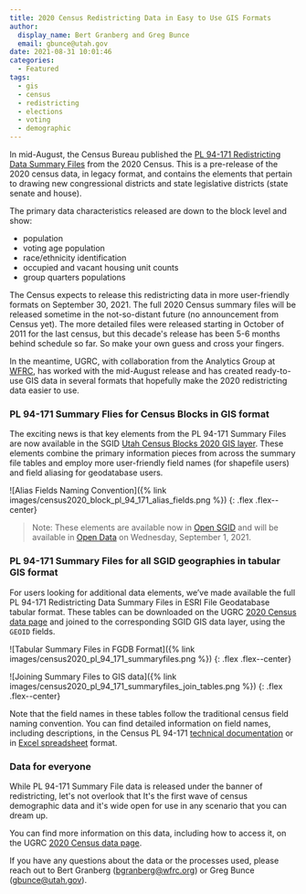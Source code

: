```yaml
---
title: 2020 Census Redistricting Data in Easy to Use GIS Formats
author:
  display_name: Bert Granberg and Greg Bunce
  email: gbunce@utah.gov
date: 2021-08-31 10:01:46
categories:
  - Featured
tags:
  - gis
  - census
  - redistricting
  - elections
  - voting
  - demographic
---
```


In mid-August, the Census Bureau published the [PL 94-171 Redistricting Data Summary Files](https://www.census.gov/programs-surveys/decennial-census/about/rdo/summary-files.html) from the 2020 Census. This is a pre-release of the 2020 census data, in legacy format, and contains the elements that pertain to drawing new congressional districts and state legislative districts (state senate and house). 
 
The primary data characteristics released are down to the block level and show:
- population
- voting age population
- race/ethnicity identification
- occupied and vacant housing unit counts
- group quarters populations
 
The Census expects to release this redistricting data in more user-friendly formats on September 30, 2021. The full 2020 Census summary files will be released sometime in the not-so-distant future (no announcement from Census yet). The more detailed files were released starting in October of 2011 for the last census, but this decade's release has been 5-6 months behind schedule so far. So make your own guess and cross your fingers.

In the meantime, UGRC, with collaboration from the Analytics Group at [WFRC](https://wfrc.org/), has worked with the mid-August release and has created ready-to-use GIS data in several formats that hopefully make the 2020 redistricting data easier to use. 

###  PL 94-171 Summary Flies for Census Blocks in GIS format

The exciting news is that key elements from the PL 94-171 Summary Files are now available in the SGID [Utah Census Blocks 2020 GIS layer](https://gis.utah.gov/data/demographic/census/#2020Censuse). These elements combine the primary information pieces from across the summary file tables and employ more user-friendly field names (for shapefile users) and field aliasing for geodatabase users.
 
![Alias Fields Naming Convention]({% link images/census2020_block_pl_94_171_alias_fields.png %}) {: .flex .flex--center}
 
> Note: These elements are available now in [Open SGID](https://gis.utah.gov/sgid/open-sgid/) and will be available in [Open Data](https://opendata.gis.utah.gov/) on Wednesday, September 1, 2021. 

### PL 94-171 Summary Files for all SGID geographies in tabular GIS format

For users looking for additional data elements, we’ve made available the full PL 94-171 Redistricting Data Summary Files in ESRI File Geodatabase tabular format. These tables can be downloaded on the UGRC [2020 Census data page](https://gis.utah.gov/data/demographic/census/#2020Census) and joined to the corresponding SGID GIS data layer, using the `GEOID` fields.

![Tabular Summary Files in FGDB Format]({% link images/census2020_pl_94_171_summaryfiles.png %}) {: .flex .flex--center}

![Joining Summary Files to GIS data]({% link images/census2020_pl_94_171_summaryfiles_join_tables.png %}) {: .flex .flex--center}

Note that the field names in these tables follow the traditional census field naming convention. You can find detailed information on field names, including descriptions, in the Census PL 94-171 [technical documentation](https://www2.census.gov/programs-surveys/decennial/2020/technical-documentation/complete-tech-docs/summary-file/2020Census_PL94_171Redistricting_StatesTechDoc_English.pdf) or in [Excel spreadsheet](https://www2.census.gov/programs-surveys/decennial/rdo/about/2020-census-program/Phase3/SupportMaterials/2020_PLSummaryFile_FieldNames.xlsx) format.


### Data for everyone

While PL 94-171 Summary File data is released under the banner of redistricting, let's not overlook that It's the first wave of census demographic data and it's wide open for use in any scenario that you can dream up.  

You can find more information on this data, including how to access it, on the UGRC [2020 Census data page](https://gis.utah.gov/data/demographic/census/#2020Census). 

If you have any questions about the data or the processes used, please reach out to Bert Granberg (bgranberg@wfrc.org) or Greg Bunce (gbunce@utah.gov).
